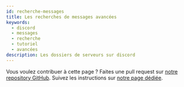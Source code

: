 ```yaml
---
id: recherche-messages
title: Les recherches de messages avancées
keywords:
  - discord
  - messages
  - recherche
  - tutoriel
  - avancées
description: Les dossiers de serveurs sur discord
---
```

Vous voulez contribuer à cette page ? Faites une pull request sur [notre repository GitHub](https://github.com/discordfr/wiki). Suivez les instructions sur [notre page dédiée](https://discord.fr/wiki/contribuer).
